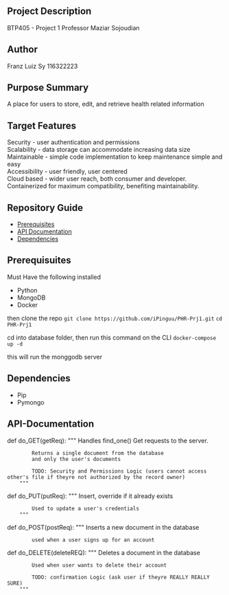 ## Project Description
BTP405 - Project 1
Professor Maziar Sojoudian

## Author
Franz Luiz Sy
116322223

## Purpose Summary
A place for users to store, edit, and retrieve health related information 

## Target Features
Security - user authentication and permissions <br />
Scalability - data storage can accommodate increasing data size <br />
Maintainable - simple code implementation to keep maintenance simple and easy <br />
Accessibility - user friendly, user centered <br />
Cloud based - wider user reach, both consumer and developer. Containerized for maximum compatibility, benefiting maintainability.

## Repository Guide
- [Prerequisites](#prerequisites)
- [API Documentation](#API-Documentation)
- [Dependencies](#dependencies)

## Prerequisuites 
Must Have the following installed

- Python
- MongoDB
- Docker

then clone the repo 
`git clone https://github.com/iPinguu/PHR-Prj1.git`
`cd PHR-Prj1 `

cd into database folder, then run this command on the CLI
`docker-compose up -d`

this will run the monggodb server


## Dependencies
- Pip
- Pymongo

## API-Documentation
  def do_GET(getReq):
        """
            Handles find_one() Get requests to the server.
            
            Returns a single document from the database
            and only the user's documents

            TODO: Security and Permissions Logic (users cannot access other's file if theyre not authorized by the record owner)
        """
 
 def do_PUT(putReq):
        """
            Insert, override if it already exists

            Used to update a user's credentials
        """

def do_POST(postReq):
        """
            Inserts a new document in the database

            used when a user signs up for an account

 def do_DELETE(deleteREQ):
        """
            Deletes a document in the database

            Used when user wants to delete their account

            TODO: confirmation Logic (ask user if theyre REALLY REALLY SURE)
        """